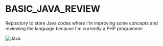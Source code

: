 # BASIC_JAVA_REVIEW
Repository to store Java codes where I'm improving some concepts and reviewing the language because I'm currently a PHP programmer

![Java](https://logos-world.net/wp-content/uploads/2022/07/Java-Logo.png)
